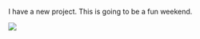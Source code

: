 I have a new project. This is going to be a fun weekend.

![](http://www.tumblr.com/photo/1280/jsorge/632342064/1/tumblr_l2zwsm4lWq1qzpdrh)
